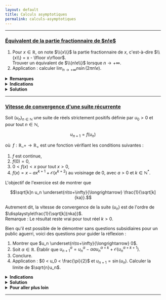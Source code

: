 ```yaml
---
layout: default
title: Calculs asymptotiques
permalink: calculs-asymptotiques
---
```


---

<h3 id="equivalent-partie-fractionnaire-n-e">
  <a href="#equivalent-partie-fractionnaire-n-e" class="header">
  Équivalent de la partie fractionnaire de $n!e$</a>
</h3>

1. Pour $x\in\mathbb{R}$, on note $\\{x\\}$ la partie fractionnaire de $x$, c'est-à-dire $\\{x\\} = x - \lfloor x\rfloor$.<br>
Trouver un équivalent de $\\{n!e\\}$ lorsque $n\to+\infty$.
2. Application : calculer $\displaystyle\lim_{n\to+\infty} n\sin(2\pi n!e)$.

<details>
  <summary><b>Remarques</b></summary>
    La question 1 de cet exercice semblerait avoir été donné à l'oral PC X-ESPCI 2022 (voir <a href="https://beos.prepas.org/sujet.php?id=6933" target="_blank">BEOS 6933</a>).
</details>

<details>
  <summary><b>Indications</b></summary>
    Montrer que
    $$\{n!e\} = \left\{\sum_{k=1}^{+\infty}\frac{1}{(n+1)(n+2)\cdots(n+k)}\right\}.$$
    Puis, encadrer la somme par deux termes équivalents.
</details>

<details>
  <summary><b>Solution</b></summary>
    <ol>
      <li>
        En utilisant le fait que $\{x+k\} = \{x\}$ pour tout $x\in\mathbb{R}$ et $k\in\mathbb{Z}$, on a
        $$\begin{align*}
        \{n!e\} &= \left\{n!\sum_{k=0}^{+\infty}\frac{1}{k!}\right\}\\
        &= \left\{\frac{n!}{0!} + \frac{n!}{1!} + \frac{n!}{2!} + \cdots + \frac{n!}{n!} + \frac{n!}{(n+1)!} + \frac{n!}{(n+2)!} + \cdots\right\}\\
        &= \left\{\frac{n!}{(n+1)!} + \frac{n!}{(n+2)!} + \cdots\right\}\\
        &= \left\{\frac{1}{n+1} + \frac{1}{(n+1)(n+2)} + \cdots\right\}\\
        &= \left\{\sum_{k=1}^{+\infty}\frac{1}{(n+1)(n+2)\cdots(n+k)}\right\}.
        \end{align*}$$
        On remarque que
        $$\frac{1}{n+1} \leq \sum_{k=1}^{+\infty}\frac{1}{(n+1)(n+2)\cdots(n+k)} \leq \sum_{k=1}^{+\infty}\frac{1}{(n+1)^{k}} = \frac{1}{n}.$$
        Donc, $\displaystyle\frac{1}{n+1} \leq \{n!e\} \leq \frac{1}{n}$, d'où
        $$\{n!e\} \sim \frac1n.$$

      </li>
      <li>
        En remarquant que pour tout $x\in\mathbb{R}$, on a $\sin(2\pi x) = \sin(2\pi(\{x\} + \lfloor x\rfloor)) = \sin(2\pi\{x\})$, et que $\sin(x)\sim x$ lorsque $x\to 0$, on a
        $$n\sin(2\pi n!e) = n\sin(2\pi\{n!e\}) \sim n\cdot 2\pi\{n!e\} \sim n\cdot 2\pi\frac1n = 2\pi.$$
        Donc $\displaystyle\lim_{n\to+\infty} n\sin(2\pi n!e) = 2\pi$.
      </li>
    </ol>
</details>

---

<h3 id="vitesse-de-convergence-suite-recurrente">
	<a href="#vitesse-de-convergence-suite-recurrente" class="header">
	Vitesse de convergence d'une suite récurrente</a>
</h3>

Soit $(u_n)_{n\in\mathbb{N}}$ une suite de réels strictement positifs définie par $u_0 > 0$ et pour tout $n\in\mathbb{N}$,

$$u_{n+1} = f(u_n)$$

où $\ f:\mathbb{R}\_+\to\mathbb{R}_+$ est une fonction vérifiant les conditions suivantes :

1. $f$ est continue,
2. $f(0) = 0$,
3. $0 < f(x) < x$ pour tout $x > 0$,
4. $f(x) = x - ax^{k+1} + \mathcal{O}(x^{k+2})$ au voisinage de $0$, avec $a > 0$ et $k\in\mathbb{N}^*$.

L'objectif de l'exercice est de montrer que

$$\sqrt[k]n u_n \underset{n\to+\infty}{\longrightarrow} \frac{1}{\sqrt[k]{ka}}.$$

Autrement dit, la vitesse de convergence de la suite $(u_n)$ est de l'ordre de $\displaystyle\frac{1}{\sqrt[k]{nka}}$. <br>
Remarque : Le résultat reste vrai pour tout réel $k > 0$.

Bien qu'il est possible de le démontrer sans questions subsidiaires pour un public aguerri, voici des questions pour guider la réflexion :

1. Montrer que $u_n \underset{n\to+\infty}{\longrightarrow} 0$.
2. Soit $\alpha\in\mathbb{R}$. Établir que $u_{n+1}^\alpha = u_n^\alpha - \alpha au_n^{\alpha + k} + \mathcal{O}(u_n^{\alpha + k + 1})$.
3. Conclure.
4. Application : $0 < u_0 < \frac{\pi}{2}$ et $u_{n+1} = \sin(u_n)$. Calculer la limite de $\sqrt{n}u_n$.

<details>
  <summary><b>Indications</b></summary>
    <ol>
      <li>
        Étudier la monotonie de la suite $(u_n)$.
      </li>
      <li>
        Développer $f(u_n)^\alpha$ à l'ordre $1$, en sachant que $u_n \underset{n\to+\infty}{\longrightarrow} 0$.
      </li>
      <li>
        Choisir $\alpha$ judicieusement et utiliser le lemme de Cesàro.
      </li>
      <li>
        Montrer que les hypothèses du théorème sont vérifiées et faire un DL de $\sin$.
      </li>
    </ol>
</details>

<details>
  <summary><b>Solution</b></summary>
    <ol>
      <li>
        Puisque $0 < f(x) < x$ pour tout $x > 0$, on a $0 < u_{n+1} < u_n$ pour tout $n\in\mathbb{N}$, donc $(u_n)$ est (strictement) décroissante et minorée par $0$.<br>
        Ainsi, $(u_n)$ converge vers une limite $\ell\geq 0$.<br>
        Par continuité de $f$, on a $\ell = f(\ell)$. Or, $f(x) < x$ pour tout $x > 0$, donc $\ell = 0$.<br>
        Donc $u_n \underset{n\to+\infty}{\longrightarrow} 0$.
      </li>
      <li>
        On a
        $$\begin{align*}
        u_{n+1}^\alpha &= f(u_n)^\alpha\\
        &= (u_n - au_n^{k+1} + \mathcal{O}(u_n^{k+2}))^\alpha\\
        &= u_n^\alpha \left(1 - au_n^k + \mathcal{O}(u_n^{k+1})\right)^\alpha\\
        &= u_n^\alpha \left(1 - \alpha au_n^k + \mathcal{O}(u_n^{k+1})\right)\\
        &= u_n^\alpha - \alpha au_n^{\alpha + k} + \mathcal{O}(u_n^{\alpha + k + 1}).
        \end{align*}$$
      </li>
      <li>
        En choisissant $\alpha = -k$, on obtient
        $$u_{n+1}^{-k} - u_n^{-k} = ka + \mathcal{O}(u_n).$$
        Par télescopage, on a
        $$u_n^{-k} - u_0^{-k} = nka + \mathcal{O}\left(\sum_{i=0}^{n-1} u_i\right).$$
        En divisant par $n$,
        $$\frac{1}{nu_n^k} = ka + \frac{1}{nu_0^k} + \mathcal{O}\left(\frac{1}{n}\sum_{i=0}^{n-1} u_i\right).$$
        D'après le lemme de Cesàro, puisque $u_n \underset{n\to+\infty}{\longrightarrow} 0$, on a
        $$\frac{1}{n}\sum_{i=0}^{n-1} u_i \underset{n\to+\infty}{\longrightarrow} 0.$$
        Donc
        $$\frac{1}{nu_n^k} = ka + o(1) \underset{n\to+\infty}{\longrightarrow} ka.$$
        Ainsi
        $$\sqrt[k]n u_n \underset{n\to+\infty}{\longrightarrow} \frac{1}{\sqrt[k]{ka}}.$$
      </li>
      <li>
        Avec $\ f = \sin$, on a bien $f$ continue sur $\mathbb{R}_+$, $\ f(0) = 0$, $0 < f(x) < x$ pour tout $\displaystyle 0 < x \leq \frac{\pi}{2}$, et
				$$f(x) = x - \frac{x^3}{6} + \mathcal{O}(x^4)$$
				au voisinage de $0$, donc $\displaystyle a = \frac{1}{6}$ et $k = 2$ ici.<br>
				Ainsi
				$$\sqrt{n}u_n \underset{n\to+\infty}{\longrightarrow} \frac{1}{\sqrt{2\times\frac{1}{6}}} = \sqrt{3}.$$
      </li>
    </ol>
</details>

<details>
  <summary><b>Pour aller plus loin</b></summary>
    <ul>
      <li>
        <a href="oraux-pc#beos-7214-1">X-ESPCI 2023 - Vitesse de convergence d'une suite récurrente</a>
      </li>
    </ul>
</details>

---
